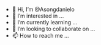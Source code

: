 - 👋 Hi, I’m @Asongdanielo
- 👀 I’m interested in ...
- 🌱 I’m currently learning ...
- 💞️ I’m looking to collaborate on ...
- 📫 How to reach me ...

<!---
Asongdanielo/Asongdanielo is a ✨ special ✨ repository because its `README.md` (this file) appears on your GitHub profile.
You can click the Preview link to take a look at your changes.
--->
